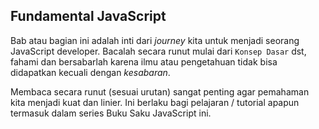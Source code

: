 ## Fundamental JavaScript

Bab atau bagian ini adalah inti dari _journey_ kita untuk menjadi seorang JavaScript developer. Bacalah secara runut mulai dari ```Konsep Dasar``` dst, fahami dan bersabarlah karena ilmu atau pengetahuan tidak bisa didapatkan kecuali dengan _kesabaran_.

Membaca secara runut (sesuai urutan) sangat penting agar pemahaman kita menjadi kuat dan linier. Ini berlaku bagi pelajaran / tutorial apapun termasuk dalam series Buku Saku JavaScript ini.
